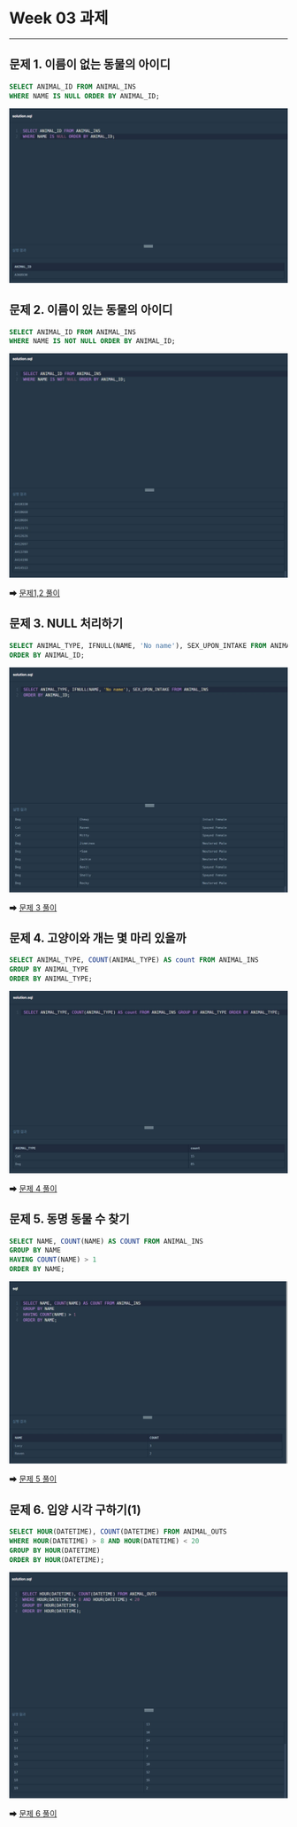 # Week 03 과제
---
## 문제 1. 이름이 없는 동물의 아이디
```sql
SELECT ANIMAL_ID FROM ANIMAL_INS
WHERE NAME IS NULL ORDER BY ANIMAL_ID;
```

![1result](https://github.com/YOOHYOJEONG/SQL_study/blob/master/week03/images/1.JPG?raw=true)   


## 문제 2. 이름이 있는 동물의 아이디
```sql
SELECT ANIMAL_ID FROM ANIMAL_INS
WHERE NAME IS NOT NULL ORDER BY ANIMAL_ID;
```

![2result](https://github.com/YOOHYOJEONG/SQL_study/blob/master/week03/images/2.JPG?raw=true)   

➡ [문제1,2 풀이](https://iambeginnerdeveloper.tistory.com/138?category=925257)   
     


## 문제 3. NULL 처리하기
```sql
SELECT ANIMAL_TYPE, IFNULL(NAME, 'No name'), SEX_UPON_INTAKE FROM ANIMAL_INS
ORDER BY ANIMAL_ID;
```
![3result](https://github.com/YOOHYOJEONG/SQL_study/blob/master/week03/images/3.JPG?raw=true)

➡ [문제 3 풀이](https://iambeginnerdeveloper.tistory.com/136?category=925257)   
     



## 문제 4. 고양이와 개는 몇 마리 있을까
```sql
SELECT ANIMAL_TYPE, COUNT(ANIMAL_TYPE) AS count FROM ANIMAL_INS 
GROUP BY ANIMAL_TYPE 
ORDER BY ANIMAL_TYPE;
```

![4result](https://github.com/YOOHYOJEONG/SQL_study/blob/master/week03/images/4.JPG?raw=true)   

➡ [문제 4 풀이](https://iambeginnerdeveloper.tistory.com/130?category=925257)   
    
     


## 문제 5. 동명 동물 수 찾기
```sql
SELECT NAME, COUNT(NAME) AS COUNT FROM ANIMAL_INS
GROUP BY NAME
HAVING COUNT(NAME) > 1 
ORDER BY NAME;
```

![5result](https://github.com/YOOHYOJEONG/SQL_study/blob/master/week03/images/5.JPG?raw=true)   

➡ [문제 5 풀이](https://iambeginnerdeveloper.tistory.com/139?category=925257)   
     



## 문제 6. 입양 시각 구하기(1)
```sql
SELECT HOUR(DATETIME), COUNT(DATETIME) FROM ANIMAL_OUTS
WHERE HOUR(DATETIME) > 8 AND HOUR(DATETIME) < 20
GROUP BY HOUR(DATETIME)
ORDER BY HOUR(DATETIME);
```
![6result](https://github.com/YOOHYOJEONG/SQL_study/blob/master/week03/images/6.JPG?raw=true)    

➡ [문제 6 풀이](https://iambeginnerdeveloper.tistory.com/140?category=925257)     


